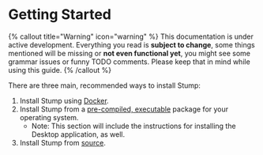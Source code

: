 # Getting Started

{% callout title="Warning" icon="warning" %}
This documentation is under active development. Everything you read is **subject to change**, some things mentioned will be missing or **not even functional yet**, you might see some grammar issues or funny TODO comments. Please keep that in mind while using this guide.
{% /callout %}

There are three main, recommended ways to install Stump:

1. Install Stump using [Docker](/installation/docker).
2. Install Stump from a [pre-compiled, executable](/installation/executable) package for your operating system.
   - Note: This section will include the instructions for installing the Desktop application, as well.
3. Install Stump from [source](/installation/source).
